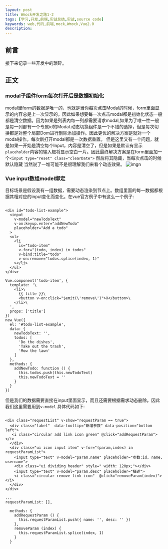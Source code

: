 ```yaml
---
layout: post
title: Wmock开发之路1-2
tags: [学习,开发,前端,实战总结,实战,source code]
keywords: web,代码,前端,mock,Wmock,Vue2.0
description: 
---
```


## 前言

接下来记录一些开发中的琐碎。

## 正文

### modal子组件form每次打开后是数据初始化
modal里form的数据是唯一的，也就是当你每次点击Modal的时候，form里面显示的内容总是上一次显示的。因此如果想要每一次点击modal都是初始化状态一般都是清空数据。因为如果是列表内每一列都需要请求modal,如果为了唯一性一般是每一列都有一个专属id的Modal.动态切换组件是一个不错的选择，但是每次切换都是对整个局部Dom进行删除添加操作。因此更优的解决方案是就对一个modal操作。每次新打开modal都是一次数据重置。
但是这里又有一个问题，就是如果一开始是清空每个Input，内容是清空了，但是如果是默认有显示`placeholder`内容的输入框将显示空白一片。因此最终解决方案是在form里面加一个`<input type="reset" class="clearDate">` 然后将其隐藏，当每次点击的时候默认隐藏
当然说了一堆可能不是很理解我们来看个动态效果。
![imgn](http://haoqiao.qiniudn.com/wmock2_1.gif)

### Vue input数组model绑定
目标场景是假设我有一组数据，需要动态渲染到节点上。数组里面的每一数据都根据其相对应的input变化而变化。在vue官方例子中有这么一个例子:

```

<div id="todo-list-example">
  <input
    v-model="newTodoText"
    v-on:keyup.enter="addNewTodo"
    placeholder="Add a todo"
  >
  <ul>
    <li
      is="todo-item"
      v-for="(todo, index) in todos"
      v-bind:title="todo"
      v-on:remove="todos.splice(index, 1)"
    ></li>
  </ul>
</div>

Vue.component('todo-item', {
  template: '\
    <li>\
      {{ title }}\
      <button v-on:click="$emit(\'remove\')">X</button>\
    </li>\
  ',
  props: ['title']
})
new Vue({
  el: '#todo-list-example',
  data: {
    newTodoText: '',
    todos: [
      'Do the dishes',
      'Take out the trash',
      'Mow the lawn'
    ]
  },
  methods: {
    addNewTodo: function () {
      this.todos.push(this.newTodoText)
      this.newTodoText = ''
    }
  }
})

```

但是我们的数据需要直接在input里面显示，而且还需要根据需求动态删除。因此我们这里需要用到`v-model` 具体代码如下:

```

<div class="requestList" v-show="requestParam == true">
  <div class="label"  data-tooltip="新增参数" data-position="bottom left">
   <i class="circular add link icon green" @click="addRequestParam"></i>
  </div>
  <div class="ui icon input item" v-for="(param,index) in requestParamList">
    <input type="text" v-model="param.name" placeholder="参数:id, name, username">
    <div class="ui dividing header" style=" width: 120px;"></div>
    <input type="text" v-model="param.desc" placeholder="描述">
    <i class="circular remove link icon"  @click="removeParam(index)"></i>
  </div>
</div>

...
requestParamList: [],
  
  methods: {
    addRequestParam () {
      this.requestParamList.push({ name: '', desc: '' })
    },
    removeParam (index) {
      this.requestParamList.splice(index, 1)
    }
  }
    
```


 


